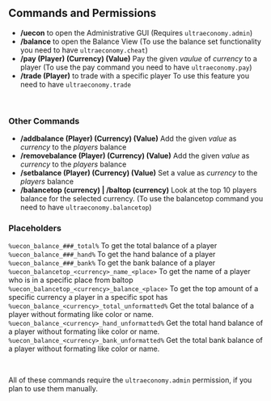 ## Commands and Permissions


* **/uecon** to open the Administrative GUI
  (Requires ``ultraeconomy.admin``)
* **/balance** to open the Balance View
  (To use the balance set functionality you need to have ``ultraeconomy.cheat``)
* **/pay (Player) (Currency) (Value)**
  Pay the given *vaulue* of *currency* to a player
  (To use the pay command you need to have ``ultraeconomy.pay``)
* **/trade (Player)** to trade with a specific player 
  To use this feature you need to have ``ultraeconomy.trade``
  
<br />

### Other Commands
* **/addbalance (Player) (Currency) (Value)**
  Add the given *value* as *currency* to the *players* balance
* **/removebalance (Player) (Currency) (Value)**
  Add the given *value* as *currency* to the *players* balance
* **/setbalance (Player) (Currency) (Value)**
  Set a value as *currency* to the *players* balance  
* **/balancetop (currency) | /baltop (currency)**
  Look at the top 10 players balance for the selected currency.
  (To use the balancetop command you need to have ``ultraeconomy.balancetop``)
  
### Placeholders
``%uecon_balance_###_total%`` 
To get the total balance of a player
``%uecon_balance_###_hand%``
To get the hand balance of a player
``%uecon_balance_###_bank%``
To get the bank balance of a player
``%uecon_balancetop_<currency>_name_<place>``
To get the name of a player who is in a specific place from baltop
``%uecon_balancetop_<currency>_balance_<place>``
To get the top amount of a specific currency a player in a specific spot has
``%uecon_balance_<currency>_total_unformatted%``
Get the total balance of a player without formating like color or name.
``%uecon_balance_<currency>_hand_unformatted%``
Get the total hand balance of a player without formating like color or name.
``%uecon_balance_<currency>_bank_unformatted%``
Get the total bank balance of a player without formating like color or name.
   
<br />

All of these commands require the ``ultraeconomy.admin`` permission, if you plan to use them manually.
